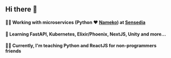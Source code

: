 ## Hi there 👋

#### 👨‍💻 Working with microservices (Python ❤️ [Nameko](https://github.com/nameko/nameko/)) at [Sensedia](https://sensedia.com)
#### 🌱 Learning FastAPI, Kubernetes, Elixir/Phoenix, NextJS, Unity and more...
#### 🧙‍♂️ Currently, I'm teaching Python and ReactJS for non-programmers friends


<!--
**igor-simoes/igor-simoes** is a ✨ _special_ ✨ repository because its `README.md` (this file) appears on your GitHub profile.

Here are some ideas to get you started:

- 🔭 I’m currently working on ...
- 🌱 I’m currently learning ...
- 👯 I’m looking to collaborate on ...
- 🤔 I’m looking for help with ...
- 💬 Ask me about ...
- 📫 How to reach me: ...
- 😄 Pronouns: ...
- ⚡ Fun fact: ...
-->
